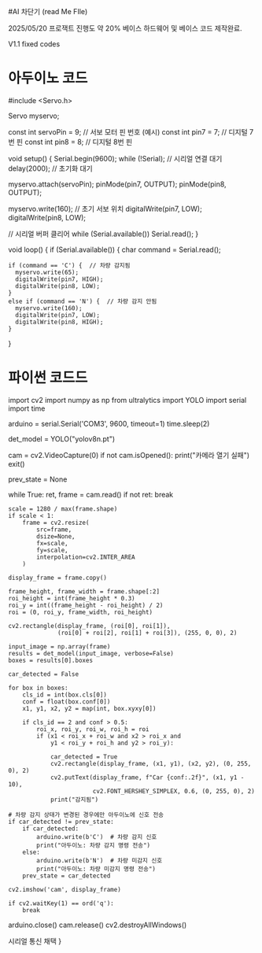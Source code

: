 #AI 차단기
(read Me FIle)

2025/05/20 프로잭트 진행도 약 20% 베이스 하드웨어 및 베이스 코드 제작완료.

V1.1 fixed codes

# 아두이노 코드

#include <Servo.h>

Servo myservo;

const int servoPin = 9;  // 서보 모터 핀 번호 (예시)
const int pin7 = 7;      // 디지털 7번 핀
const int pin8 = 8;      // 디지털 8번 핀

void setup() {
  Serial.begin(9600);
  while (!Serial); // 시리얼 연결 대기
  delay(2000);     // 초기화 대기

  myservo.attach(servoPin);
  pinMode(pin7, OUTPUT);
  pinMode(pin8, OUTPUT);

  myservo.write(160);        // 초기 서보 위치
  digitalWrite(pin7, LOW);
  digitalWrite(pin8, LOW);

  // 시리얼 버퍼 클리어
  while (Serial.available()) Serial.read();
}

void loop() {
  if (Serial.available()) {
    char command = Serial.read();

    if (command == 'C') {  // 차량 감지됨
      myservo.write(65);
      digitalWrite(pin7, HIGH);
      digitalWrite(pin8, LOW);
    }
    else if (command == 'N') {  // 차량 감지 안됨
      myservo.write(160);
      digitalWrite(pin7, LOW);
      digitalWrite(pin8, HIGH);
    }
  }
# 파이썬 코드드  

import cv2
import numpy as np
from ultralytics import YOLO
import serial
import time


arduino = serial.Serial('COM3', 9600, timeout=1)
time.sleep(2)  

det_model = YOLO("yolov8n.pt")

cam = cv2.VideoCapture(0)
if not cam.isOpened():
    print("카메라 열기 실패")
    exit()

prev_state = None 

while True:
    ret, frame = cam.read()
    if not ret:
        break

    scale = 1280 / max(frame.shape)
    if scale < 1:
        frame = cv2.resize(
            src=frame,
            dsize=None,
            fx=scale,
            fy=scale,
            interpolation=cv2.INTER_AREA
        )

    display_frame = frame.copy()

    frame_height, frame_width = frame.shape[:2]
    roi_height = int(frame_height * 0.3)
    roi_y = int((frame_height - roi_height) / 2)
    roi = (0, roi_y, frame_width, roi_height)

    cv2.rectangle(display_frame, (roi[0], roi[1]),
                  (roi[0] + roi[2], roi[1] + roi[3]), (255, 0, 0), 2)

    input_image = np.array(frame)
    results = det_model(input_image, verbose=False)
    boxes = results[0].boxes

    car_detected = False

    for box in boxes:
        cls_id = int(box.cls[0])
        conf = float(box.conf[0])
        x1, y1, x2, y2 = map(int, box.xyxy[0])

        if cls_id == 2 and conf > 0.5:
            roi_x, roi_y, roi_w, roi_h = roi
            if (x1 < roi_x + roi_w and x2 > roi_x and
                y1 < roi_y + roi_h and y2 > roi_y):

                car_detected = True
                cv2.rectangle(display_frame, (x1, y1), (x2, y2), (0, 255, 0), 2)
                cv2.putText(display_frame, f"Car {conf:.2f}", (x1, y1 - 10),
                            cv2.FONT_HERSHEY_SIMPLEX, 0.6, (0, 255, 0), 2)
                print("감지됨")

    # 차량 감지 상태가 변경된 경우에만 아두이노에 신호 전송
    if car_detected != prev_state:
        if car_detected:
            arduino.write(b'C')  # 차량 감지 신호
            print("아두이노: 차량 감지 명령 전송")
        else:
            arduino.write(b'N')  # 차량 미감지 신호
            print("아두이노: 차량 미감지 명령 전송")
        prev_state = car_detected

    cv2.imshow('cam', display_frame)

    if cv2.waitKey(1) == ord('q'):
        break

arduino.close()
cam.release()
cv2.destroyAllWindows()


시리얼 통신 채택
}


